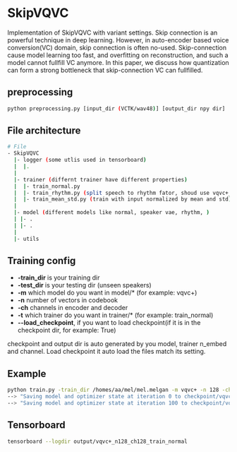 # SkipVQVC
Implementation of SkipVQVC with variant settings. Skip connection is an powerful technique in deep learning. However, in auto-encoder based voice conversion(VC) domain, skip connection is often no-used. Skip-connection cause model learning too fast, and overfitting on reconstruction, and such a model cannot fullfill VC anymore. In this paper, we discuss how quantization can form a strong bottleneck that skip-connection VC can fullfilled.

## preprocessing
```bash
python preprocessing.py [input_dir (VCTK/wav48)] [output_dir npy dir]
```
## File architecture
```bash
# File 
- SkipVQVC
  |- logger (some utlis used in tensorboard)
  |  |.
  |
  |- trainer (differnt trainer have different properties)
  |  |- train_normal.py
  |  |- train_rhythm.py (split speech to rhythm fator, shoud use vqvc+_rhythm model)
  |  |- train_mean_std.py (train with input normalized by mean and std)
  |
  |- model (different models like normal, speaker vae, rhythm, )
  | |- .
  | |- .
  |
  |- utils
```
##  Training config

- **-train\_dir** is your training dir
- **-test\_dir** is your testing dir (unseen speakers)
- **-m** which model do you want in model/* (for example: vqvc+)
- **-n** number of vectors in codebook
- **-ch** channels in encoder and decoder
- **-t** which trainer do you want in trainer/* (for example: train_normal)
- **--load_checkpoint**, if you want to load checkpoint(if it is in the checkpoint dir, for example: True)

checkpoint and output dir is auto generated by you model, trainer n_embed and channel. Load checkpoint it auto load the files match its setting.

## Example
```bash
python train.py -train_dir /homes/aa/mel/mel.melgan -m vqvc+ -n 128 -ch 128 -t train_normal
--> "Saving model and optimizer state at iteration 0 to checkpoint/vqvc+_n128_ch128_train_normal/gen"
--> "Saving model and optimizer state at iteration 100 to checkpoint/vqvc+_n128_ch128_train_normal/gen"
```

## Tensorboard
```bash
tensorboard --logdir output/vqvc+_n128_ch128_train_normal
```
